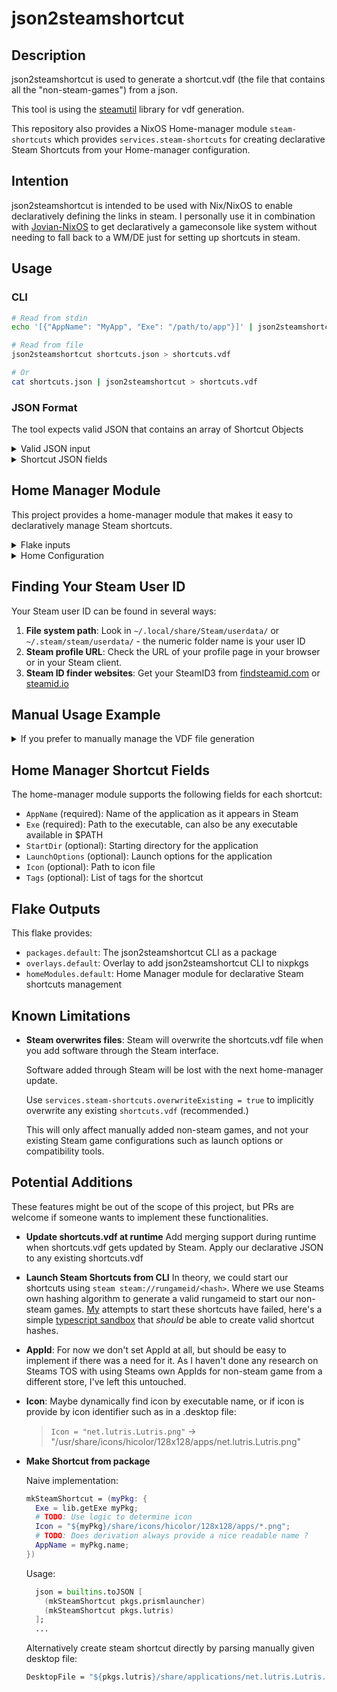 # json2steamshortcut

## Description

json2steamshortcut is used to generate a shortcut.vdf (the file that contains all the "non-steam-games") from a json.

This tool is using the [steamutil](https://github.com/stephen-fox/steamutil) library for vdf generation.

This repository also provides a NixOS Home-manager module `steam-shortcuts` which provides `services.steam-shortcuts` for creating declarative Steam Shortcuts from your Home-manager configuration.

## Intention

json2steamshortcut is intended to be used with Nix/NixOS to enable declaratively defining the links in steam.
I personally use it in combination with [Jovian-NixOS](https://github.com/Jovian-Experiments/Jovian-NixOS) to get declaratively a gameconsole like system without needing to fall back to a WM/DE just for setting up shortcuts in steam.

## Usage

### CLI

```bash
# Read from stdin
echo '[{"AppName": "MyApp", "Exe": "/path/to/app"}]' | json2steamshortcut > shortcuts.vdf

# Read from file
json2steamshortcut shortcuts.json > shortcuts.vdf

# Or
cat shortcuts.json | json2steamshortcut > shortcuts.vdf
```

### JSON Format

The tool expects valid JSON that contains an array of Shortcut Objects
<details>

<summary>Valid JSON input</summary>

```json
[
  {
    "AppName": "Performous",
    "Exe": "/usr/bin/performous",
    "StartDir": "/home/user",
    "LaunchOptions": "--fullscreen",
    "Icon": "/path/to/icon.png",
    "Tags": ["Music", "Game"]
  }
]
```

</details>

<details>

<summary>Shortcut JSON fields</summary>

- AppName (required): Display name in Steam
- Exe (required): Path to the executable
- StartDir (optional): Working directory
- LaunchOptions (optional): Command line arguments
- Icon (optional): Path to icon file
- Tags (optional): Array of tag strings

</details>

## Home Manager Module

This project provides a home-manager module that makes it easy to declaratively manage Steam shortcuts.

<details>

<summary>Flake inputs</summary>

Add json2steamshortcut to your flake inputs:

```nix
{
  inputs = {
    # ... your other inputs
    json2steamshortcut = {
      url = "github:/ChrisOboe/json2steamshortcut";
      inputs = { 
        nixpkgs.follows = "nixpkgs";
        flake-utils.follows = "flake-utils";
      };
    };
  };
}
```

</details>

<details>

<summary>Home Configuration</summary>

```nix
{
  config,
  lib,
  pkgs,
  inputs,
  ...
}: {
  # Import the home-manager module
  imports = [
    inputs.json2steamshortcut.homeModules.default
  ];

  # Enable Steam
  programs.steam.enable = true;

  # Configure Steam shortcuts using the module
  home-manager.users."user" = {
    services.steam-shortcuts = {
      enable = true;
      overwriteExisting = true; # Recommended for true declarative steam shortcuts - will overwrite any existing shortcuts.vdf
      steamUserId = 158842264; # Replace with your Steam user ID
      shortcuts = [
        {
          AppName = "Performous";
          Exe = "${pkgs.performous}/bin/performous";
        }
        {
          AppName = "Firefox";
          Exe = "${pkgs.firefox}/bin/firefox";
          LaunchOptions = "--new-window";
        }
        {
          AppName = "Lutris";

          # Using Executable name directly is also valid as long as you expect `lutris` to be available in $PATH
          # There is no assertion that the file exists at build, use your own discretion  
          Exe = "lutris";
          Icon = "${pkgs.lutris}/share/icons/hicolor/128x128/apps/net.lutris.Lutris.png";
          Tags = ["Gaming" "Emulation"];
        }
      ];
    };
  };
}
```

</details>

## Finding Your Steam User ID

Your Steam user ID can be found in several ways:

1. **File system path**: Look in `~/.local/share/Steam/userdata/` or `~/.steam/steam/userdata/` - the numeric folder name is your user ID
2. **Steam profile URL**: Check the URL of your profile page in your browser or in your Steam client.
3. **Steam ID finder websites**: Get your SteamID3 from [findsteamid.com](https://findsteamid.com) or [steamid.io](https://steamid.io/)

## Manual Usage Example

<details>

<summary>If you prefer to manually manage the VDF file generation</summary>

```nix
{
  config,
  lib,
  pkgs,
  inputs,
  ...
}: let
  # Add the overlay to easily access json2steamshortcut
  nixpkgs.overlays = [ inputs.json2steamshortcut.overlays.default ];
  # Alternatively:
  # inherit (inputs.json2steamshortcut.packages.${stdenv.hostPlatform.system}) json2steamshortcut;
  
  # Declare our shortcuts as JSON, or load from directly from file
  json = builtins.toJSON [
    {
      AppName = "Heroic Games Launcher";
      Exe = "${lib.getExe pkgs.heroic}";
    }
    {
      AppName = "PrismLauncher";
      Exe = "prismlauncher";
    }
  ];

  # Create the vdf file
  vdf = pkgs.runCommand "shortcuts.vdf" {
    nativeBuildInputs = [pkgs.json2steamshortcut];
  } "echo '${json}' | json2steamshortcut > $out";
in {
  # use home-manager to place our shortcuts.vdf at the correct location, make sure to use correct Steam user ID
  home.file.".steam/steam/userdata/158842264/config/shortcuts.vdf" = {
    source = vdf;
    force = true;
  };
  # For MacOS, (untested):
  #home.file."Library/Application Support/Steam/userdata/158842264/config/shortcuts.vdf" = {
  #  source = vdf;
  #  force = true;
  #};
}
```

</details>

## Home Manager Shortcut Fields

The home-manager module supports the following fields for each shortcut:

- `AppName` (required): Name of the application as it appears in Steam
- `Exe` (required): Path to the executable, can also be any executable available in $PATH
- `StartDir` (optional): Starting directory for the application
- `LaunchOptions` (optional): Launch options for the application
- `Icon` (optional): Path to icon file
- `Tags` (optional): List of tags for the shortcut

## Flake Outputs

This flake provides:

- `packages.default`: The json2steamshortcut CLI as a package
- `overlays.default`: Overlay to add json2steamshortcut CLI to nixpkgs
- `homeModules.default`: Home Manager module for declarative Steam shortcuts management

## Known Limitations

- **Steam overwrites files**: Steam will overwrite the shortcuts.vdf file when you add software through the Steam interface.

  Software added through Steam will be lost with the next home-manager update.
  
  Use `services.steam-shortcuts.overwriteExisting = true` to implicitly overwrite any existing `shortcuts.vdf` (recommended.)

  This will only affect manually added non-steam games, and not your existing Steam game configurations such as launch options or compatibility tools.

## Potential Additions

These features might be out of the scope of this project, but PRs are welcome if someone wants to implement these functionalities.

- **Update shortcuts.vdf at runtime** Add merging support during runtime when shortcuts.vdf gets updated by Steam.
  Apply our declarative JSON to any existing shortcuts.vdf

- **Launch Steam Shortcuts from CLI** In theory, we could start our shortcuts using `steam steam://rungameid/<hash>`.
  Where we use Steams own hashing algorithm to generate a valid rungameid to start our non-steam games.
  [My](https://github.com/Joaqim) attempts to start these shortcuts have failed, here's a simple [typescript sandbox](https://kempo.io/projects/cmd3go6dx0008sea4v9v1lfvr) that _should_ be able to create valid shortcut hashes.

- **AppId**: For now we don't set AppId at all, but should be easy to implement if there was a need for it.
  As I haven't done any research on Steams TOS with using Steams own AppIds for non-steam game from a different store, I've left this untouched.

- **Icon**: Maybe dynamically find icon by executable name, or if icon is provide by icon identifier such as in a .desktop file:

  > `Icon = "net.lutris.Lutris.png"` -> "/usr/share/icons/hicolor/128x128/apps/net.lutris.Lutris.png"

- **Make Shortcut from package**

  Naive implementation:

  ```nix
  mkSteamShortcut = (myPkg: {
    Exe = lib.getExe myPkg;
    # TODO: Use logic to determine icon
    Icon = "${myPkg}/share/icons/hicolor/128x128/apps/*.png";
    # TODO: Does derivation always provide a nice readable name ? 
    AppName = myPkg.name; 
  })
  ```

  Usage:

  ```nix
    json = builtins.toJSON [
      (mkSteamShortcut pkgs.prismlauncher)
      (mkSteamShortcut pkgs.lutris)
    ];
    ...
  ```

  Alternatively create steam shortcut directly by parsing manually given desktop file:

  ```nix
  DesktopFile = "${pkgs.lutris}/share/applications/net.lutris.Lutris.desktop"
  ```
  